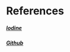 # References
##### [Iodine](https://code.kryo.se/iodine/)
##### [Github](https://github.com/yarrick/iodine)